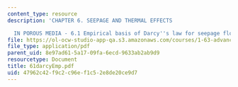 ```yaml
---
content_type: resource
description: 'CHAPTER 6. SEEPAGE AND THERMAL EFFECTS

  IN POROUS MEDIA - 6.1 Empirical basis of Darcy''s law for seepage flow'
file: https://ol-ocw-studio-app-qa.s3.amazonaws.com/courses/1-63-advanced-fluid-dynamics-of-the-environment-fall-2002/47962c42f9c2c96ef1c52e8de20ce9d7_61darcyEmp.pdf
file_type: application/pdf
parent_uid: 8e97ad61-5a17-09fa-6ecd-9633ab2ab9d9
resourcetype: Document
title: 61darcyEmp.pdf
uid: 47962c42-f9c2-c96e-f1c5-2e8de20ce9d7
---
```

